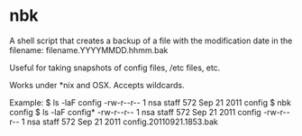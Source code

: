 nbk
===

A shell script that creates a backup of a file with the modification date in the filename:
filename.YYYYMMDD.hhmm.bak

Useful for taking snapshots of config files, /etc files, etc.

Works under *nix and OSX.  Accepts wildcards.

Example:
        $ ls -laF config
        -rw-r--r--   1 nsa  staff   572 Sep 21  2011 config
        $ nbk config
        $ ls -laF config*
        -rw-r--r--   1 nsa  staff   572 Sep 21  2011 config
        -rw-r--r--   1 nsa  staff   572 Sep 21  2011 config.20110921.1853.bak

